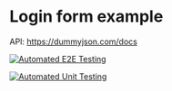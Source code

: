 # Login form example

API: https://dummyjson.com/docs

[![Automated E2E Testing](https://github.com/cnnrbrn/login-example/actions/workflows/e2e-test.yml/badge.svg)](https://github.com/cnnrbrn/login-example/actions/workflows/e2e-test.yml)

[![Automated Unit Testing](https://github.com/cnnrbrn/login-example/actions/workflows/unit-test.yml/badge.svg)](https://github.com/cnnrbrn/login-example/actions/workflows/unit-test.yml)
